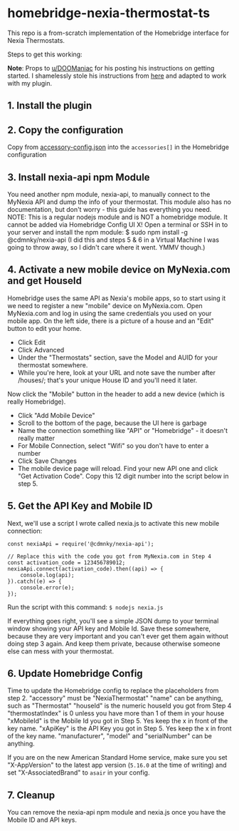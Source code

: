 # homebridge-nexia-thermostat-ts

This repo is a from-scratch implementation of the Homebridge interface for Nexia Thermostats.

Steps to get this working:

**Note**: Props to [u/DOOManiac](https://www.reddit.com/user/DOOManiac/) for his posting his instructions on getting started. I shamelessly stole his instructions from [here](https://www.reddit.com/r/homebridge/comments/ecp58p/howto_connect_nexia_thermostat_to_homebridge/) and adapted to work with my plugin.

## 1. Install the plugin
## 2. Copy the configuration
Copy from [accessory-config.json](accessory-config.json) into the ```accessories[]``` in the Homebridge configuration
## 3. Install nexia-api npm Module
You need another npm module, nexia-api, to manually connect to the MyNexia API and dump the info of your thermostat. This module also has no documentation, but don't worry - this guide has everything you need. NOTE: This is a regular nodejs module and is NOT a homebridge module. It cannot be added via Homebridge Config UI X!
Open a terminal or SSH in to your server and install the npm module:
$ sudo npm install -g @cdmnky/nexia-api
(I did this and steps 5 & 6 in a Virtual Machine I was going to throw away, so I didn't care where it went. YMMV though.)
## 4. Activate a new mobile device on MyNexia.com and get HouseId
Homebridge uses the same API as Nexia's mobile apps, so to start using it we need to register a new "mobile" device on MyNexia.com. Open MyNexia.com and log in using the same credentials you used on your mobile app.
On the left side, there is a picture of a house and an "Edit" button to edit your home.
- Click Edit
- Click Advanced
- Under the "Thermostats" section, save the Model and AUID for your thermostat somewhere.
- While you're here, look at your URL and note save the number after /houses/; that's your unique House ID and you'll need it later.

Now click the "Mobile" button in the header to add a new device (which is really Homebridge).
- Click "Add Mobile Device"
- Scroll to the bottom of the page, because the UI here is garbage
- Name the connection something like "API" or "Homebridge" - it doesn't really matter
- For Mobile Connection, select "Wifi" so you don't have to enter a number
- Click Save Changes
- The mobile device page will reload. Find your new API one and click "Get Activation Code". Copy this 12 digit number into the script below in step 5.

## 5. Get the API Key and Mobile ID
Next, we'll use a script I wrote called nexia.js to activate this new mobile connection:
```JS
const nexiaApi = require('@cdmnky/nexia-api');

// Replace this with the code you got from MyNexia.com in Step 4
const activation_code = 123456789012;
nexiaApi.connect(activation_code).then((api) => {
    console.log(api);
}).catch((e) => {
    console.error(e);
});
```

Run the script with this command:
```$ nodejs nexia.js```

If everything goes right, you'll see a simple JSON dump to your terminal window showing your API key and Mobile Id. Save these somewhere, because they are very important and you can't ever get them again without doing step 3 again. And keep them private, because otherwise someone else can mess with your thermostat.

## 6. Update Homebridge Config
Time to update the Homebridge config to replace the placeholders from step 2.
"accessory" must be "NexiaThermostat"
"name" can be anything, such as "Thermostat"
"houseId" is the numeric houseId you got from Step 4
"thermostatIndex" is 0 unless you have more than 1 of them in your house
"xMobileId" is the Mobile Id you got in Step 5. Yes keep the x in front of the key name.
"xApiKey" is the API Key you got in Step 5. Yes keep the x in front of the key name.
"manufacturer", "model" and "serialNumber" can be anything.

If you are on the new American Standard Home service, make sure you set "X-AppVersion" to the latest app version (`5.16.0` at the time of writing) and set "X-AssociatedBrand" to `asair` in your config.

## 7. Cleanup
You can remove the nexia-api npm module and nexia.js once you have the Mobile ID and API keys.



